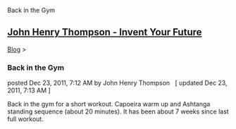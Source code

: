 Back in the Gym 

[John Henry Thompson - Invent Your Future](../index.html)
---------------------------------------------------------

    

[Blog](../z-blog-1.html)‎ > ‎

### Back in the Gym

posted Dec 23, 2011, 7:12 AM by John Henry Thompson   \[ updated Dec 23, 2011, 7:13 AM \]

Back in the gym for a short workout. Capoeira warm up and Ashtanga standing sequence (about 20 minutes). It has been about 7 weeks since last full workout.  

  

